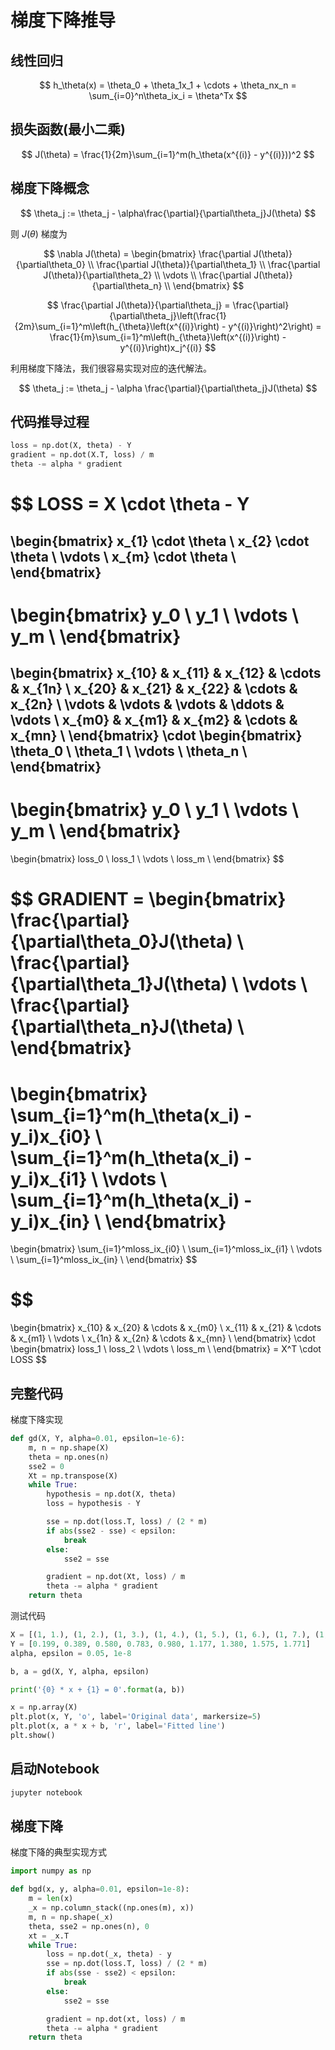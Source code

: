 # 梯度下降推导





## 线性回归

$$ h_\theta(x) = \theta_0 + \theta_1x_1 + \cdots + \theta_nx_n = \sum_{i=0}^n\theta_ix_i = \theta^Tx $$

## 损失函数(最小二乘)

$$ J(\theta) = \frac{1}{2m}\sum_{i=1}^m(h_\theta(x^{(i)} - y^{(i)}))^2 $$

## 梯度下降概念

$$ \theta_j := \theta_j - \alpha\frac{\partial}{\partial\theta_j}J(\theta)  $$

则 $J(\theta)$ 梯度为

$$ \nabla J(\theta) = 
\begin{bmatrix}
\frac{\partial J(\theta)}{\partial\theta_0} \\
\frac{\partial J(\theta)}{\partial\theta_1} \\
\frac{\partial J(\theta)}{\partial\theta_2} \\
\vdots                              \\ 
\frac{\partial J(\theta)}{\partial\theta_n} \\
\end{bmatrix}
$$

$$
\frac{\partial J(\theta)}{\partial\theta_j} 
= \frac{\partial}{\partial\theta_j}\left(\frac{1}{2m}\sum_{i=1}^m\left(h_{\theta}\left(x^{(i)}\right) - y^{(i)}\right)^2\right) 
= \frac{1}{m}\sum_{i=1}^m\left(h_{\theta}\left(x^{(i)}\right) - y^{(i)}\right)x_j^{(i)}
$$

利用梯度下降法，我们很容易实现对应的迭代解法。

$$ \theta_j := \theta_j - \alpha \frac{\partial}{\partial\theta_j}J(\theta) $$

## 代码推导过程

```python
loss = np.dot(X, theta) - Y
gradient = np.dot(X.T, loss) / m
theta -= alpha * gradient
```

$$
LOSS = X \cdot \theta - Y
=
\begin{bmatrix}
x_{1} \cdot \theta \\
x_{2} \cdot \theta \\
\vdots \\
x_{m} \cdot \theta \\
\end{bmatrix}
-
\begin{bmatrix}
y_0 \\
y_1 \\
\vdots \\
y_m \\
\end{bmatrix}
= 
\begin{bmatrix}
x_{10} & x_{11} & x_{12} & \cdots & x_{1n} \\
x_{20} & x_{21} & x_{22} & \cdots & x_{2n} \\
\vdots & \vdots & \vdots & \ddots & \vdots \\
x_{m0} & x_{m1} & x_{m2} & \cdots & x_{mn} \\
\end{bmatrix}
\cdot
\begin{bmatrix}
\theta_0 \\
\theta_1 \\
\vdots \\
\theta_n \\
\end{bmatrix}
-
\begin{bmatrix}
y_0 \\
y_1 \\
\vdots \\
y_m \\
\end{bmatrix}
=
\begin{bmatrix}
loss_0 \\
loss_1 \\
\vdots \\
loss_m \\
\end{bmatrix}
$$

$$
GRADIENT =
\begin{bmatrix}
\frac{\partial}{\partial\theta_0}J(\theta) \\
\frac{\partial}{\partial\theta_1}J(\theta) \\
\vdots \\
\frac{\partial}{\partial\theta_n}J(\theta) \\
\end{bmatrix}
=
\begin{bmatrix}
\sum_{i=1}^m(h_\theta(x_i) - y_i)x_{i0} \\
\sum_{i=1}^m(h_\theta(x_i) - y_i)x_{i1} \\
\vdots \\
\sum_{i=1}^m(h_\theta(x_i) - y_i)x_{in} \\
\end{bmatrix} 
=
\begin{bmatrix}
\sum_{i=1}^mloss_ix_{i0} \\
\sum_{i=1}^mloss_ix_{i1} \\
\vdots \\
\sum_{i=1}^mloss_ix_{in} \\
\end{bmatrix}
$$

$$
=
\begin{bmatrix}
x_{10} & x_{20} & \cdots & x_{m0} \\
x_{11} & x_{21} & \cdots & x_{m1} \\
\vdots \\
x_{1n} & x_{2n} & \cdots & x_{mn} \\
\end{bmatrix} 
\cdot
\begin{bmatrix}
loss_1 \\
loss_2 \\
\vdots \\
loss_m \\
\end{bmatrix} 
= X^T \cdot LOSS
$$

## 完整代码

梯度下降实现

```python
def gd(X, Y, alpha=0.01, epsilon=1e-6):
    m, n = np.shape(X)
    theta = np.ones(n)
    sse2 = 0
    Xt = np.transpose(X)
    while True:
        hypothesis = np.dot(X, theta)
        loss = hypothesis - Y

        sse = np.dot(loss.T, loss) / (2 * m)
        if abs(sse2 - sse) < epsilon:
            break
        else:
            sse2 = sse

        gradient = np.dot(Xt, loss) / m
        theta -= alpha * gradient
    return theta
```

测试代码

```python
X = [(1, 1.), (1, 2.), (1, 3.), (1, 4.), (1, 5.), (1, 6.), (1, 7.), (1, 8.), (1, 9.)]
Y = [0.199, 0.389, 0.580, 0.783, 0.980, 1.177, 1.380, 1.575, 1.771]
alpha, epsilon = 0.05, 1e-8

b, a = gd(X, Y, alpha, epsilon)

print('{0} * x + {1} = 0'.format(a, b))

x = np.array(X)
plt.plot(x, Y, 'o', label='Original data', markersize=5)
plt.plot(x, a * x + b, 'r', label='Fitted line')
plt.show()
```

## 启动Notebook

```sh
jupyter notebook
```

## 梯度下降

梯度下降的典型实现方式

```python
import numpy as np

def bgd(x, y, alpha=0.01, epsilon=1e-8):
    m = len(x)
    _x = np.column_stack((np.ones(m), x))
    m, n = np.shape(_x)
    theta, sse2 = np.ones(n), 0
    xt = _x.T
    while True:
        loss = np.dot(_x, theta) - y
        sse = np.dot(loss.T, loss) / (2 * m)
        if abs(sse - sse2) < epsilon:
            break
        else:
            sse2 = sse

        gradient = np.dot(xt, loss) / m
        theta -= alpha * gradient
    return theta
```